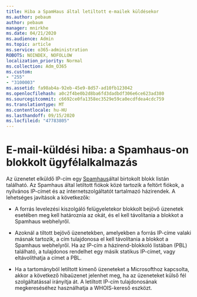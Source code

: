 ```yaml
---
title: Hiba a SpamHaus által letiltott e-mailek küldésekor
ms.author: pebaum
author: pebaum
manager: mnirkhe
ms.date: 04/21/2020
ms.audience: Admin
ms.topic: article
ms.service: o365-administration
ROBOTS: NOINDEX, NOFOLLOW
localization_priority: Normal
ms.collection: Adm_O365
ms.custom:
- "255"
- "3100003"
ms.assetid: fa98ab4a-92eb-45e9-8d57-ad10fb123042
ms.openlocfilehash: a0c2f4be0b2d8ba6fd3dadbdf306e6ce623ad380
ms.sourcegitcommit: c6692ce0fa1358ec3529e59ca0ecdfdea4cdc759
ms.translationtype: MT
ms.contentlocale: hu-HU
ms.lasthandoff: 09/15/2020
ms.locfileid: "47783805"
---
```

# <a name="error-sending-email-client-host-blocked-using-spamhaus"></a>E-mail-küldési hiba: a Spamhaus-on blokkolt ügyfélalkalmazás

Az üzenetet elküldő IP-cím egy [Spamhaus](https://go.microsoft.com/fwlink/p/?linkid=123245)által birtokolt blokk listán található. Az Spamhaus által letiltott fiókok közé tartozik a feltört fiókok, a nyilvános IP-címet és az internetszolgáltatót tartalmazó házirendek. A lehetséges javítások a következők:
  
- A forrás levelezési kiszolgáló felügyeletekor blokkolt bejövő üzenetek esetében meg kell határoznia az okát, és el kell távolítania a blokkot a Spamhaus webhelyről.

- Azoknál a tiltott bejövő üzenetekben, amelyekben a forrás IP-címe valaki másnak tartozik, a cím tulajdonosa el kell távolítania a blokkot a Spamhaus webhelyről. Ha az IP-cím a házirend-blokkoló listában (PBL) található, a tulajdonos rendelhet egy másik statikus IP-címet, vagy eltávolíthatja a címet a PBL.

- Ha a tartományból letiltott kimenő üzeneteket a Microsofthoz kapcsolta, akkor a következő hibaüzenet jelenhet meg, ha az üzeneteket külső fél szolgáltatással irányítja át. A letiltott IP-cím tulajdonosának megkereséséhez használhatja a WHOIS-kereső eszközt.

